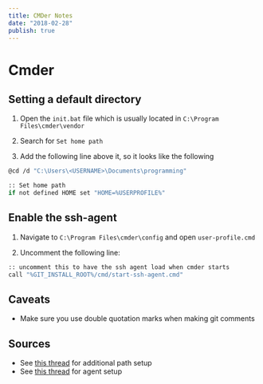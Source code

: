 ```yaml
---
title: CMDer Notes
date: "2018-02-28"
publish: true
---
```



# Cmder

## Setting a default directory

1. Open the `init.bat` file which is usually located in `C:\Program Files\cmder\vendor`

2. Search for `Set home path`

3. Add the following line above it, so it looks like the following

```bash
@cd /d "C:\Users\<USERNAME>\Documents\programming"

:: Set home path
if not defined HOME set "HOME=%USERPROFILE%"
```

## Enable the ssh-agent

1. Navigate to `C:\Program Files\cmder\config` and open `user-profile.cmd`

2. Uncomment the following line:

```bash
:: uncomment this to have the ssh agent load when cmder starts
call "%GIT_INSTALL_ROOT%/cmd/start-ssh-agent.cmd"
```

## Caveats

- Make sure you use double quotation marks when making git comments

## Sources

- See [this thread](https://github.com/cmderdev/cmder/issues/91) for additional path setup
- See [this thread](https://github.com/cmderdev/cmder/issues/193) for agent setup